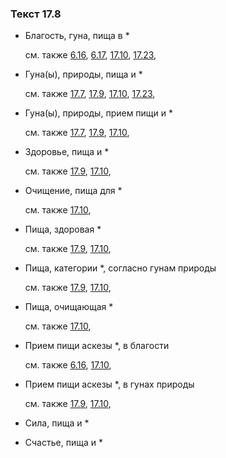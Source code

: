 ### Текст 17.8
	
- Благость, гуна, пища в \*

	см. также  [6.16](../06/0616.md),  [6.17](../06/0617.md),  [17.10](../17/1710.md),  [17.23](../17/1723.md), 
	
- Гуна(ы), природы, пища и \*

	см. также  [17.7](../17/1707.md),  [17.9](../17/1709.md),  [17.10](../17/1710.md),  [17.23](../17/1723.md), 
	
- Гуна(ы), природы, прием пищи и \*

	см. также  [17.7](../17/1707.md),  [17.9](../17/1709.md),  [17.10](../17/1710.md), 
	
- Здоровье, пища и \*

	см. также  [17.9](../17/1709.md),  [17.10](../17/1710.md), 
	
- Очищение, пища для \*

	см. также  [17.10](../17/1710.md), 
	
- Пища, здоровая \*

	см. также  [17.9](../17/1709.md),  [17.10](../17/1710.md), 
	
- Пища, категории \*, согласно гунам природы

	см. также  [17.9](../17/1709.md),  [17.10](../17/1710.md), 
	
- Пища, очищающая \*

	см. также  [17.10](../17/1710.md), 
	
- Прием пищи аскезы \*, в благости

	см. также  [6.16](../06/0616.md),  [17.10](../17/1710.md), 
	
- Прием пищи аскезы \*, в гунах природы

	см. также  [17.9](../17/1709.md),  [17.10](../17/1710.md), 
	
- Сила, пища и \*

	
- Счастье, пища и \*

